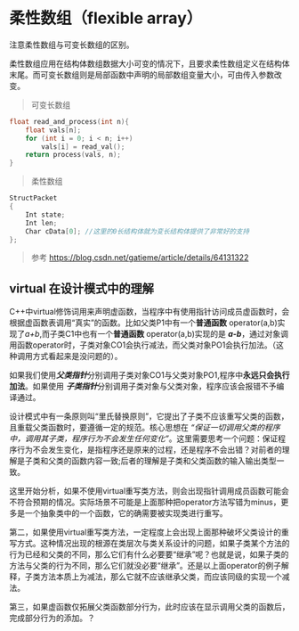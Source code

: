 # 柔性数组（flexible array）

注意柔性数组与可变长数组的区别。

柔性数组应用在结构体数组数据大小可变的情况下，且要求柔性数组定义在结构体末尾。而可变长数组则是局部函数中声明的局部数组变量大小，可由传入参数改变。

> 可变长数组
```c
float read_and_process(int n){   
    float vals[n];  
    for (int i = 0; i < n; i++)        
        vals[i] = read_val();    
    return process(vals, n);
}
```

> 柔性数组
```c
StructPacket
{
    Int state;
    Int len;
    Char cData[0]; //这里的0长结构体就为变长结构体提供了非常好的支持
};
```

> 参考 https://blog.csdn.net/gatieme/article/details/64131322

## virtual 在设计模式中的理解
C++中virtual修饰词用来声明虚函数，当程序中有使用指针访问成员虚函数时，会根据虚函数表调用“真实”的函数。比如父类P1中有一个**普通函数** operator(a,b)实现了*a+b*,而子类C1中也有一个**普通函数** operator(a,b)实现的是 ***a-b***，通过对象调用函数operator时，子类对象CO1会执行减法，而父类对象PO1会执行加法。（这种调用方式看起来是没问题的）。

如果我们使用***父类指针***分别调用子类对象CO1与父类对象PO1,程序中**永远只会执行加法**。如果使用 ***子类指针***分别调用子类对象与父类对象，程序应该会报错不予编译通过。

设计模式中有一条原则叫“里氏替换原则”，它提出了子类不应该重写父类的函数，且重载父类函数时，要遵循一定的规范。核心思想在 *“保证一切调用父类的程序中，调用其子类，程序行为不会发生任何变化”*。这里需要思考一个问题：保证程序行为不会发生变化，是指程序还是原来的过程，还是程序不会出错？对前者的理解是子类和父类的函数内容一致;后者的理解是子类和父类函数的输入输出类型一致。

这里开始分析，如果不使用virtual重写类方法，则会出现指针调用成员函数可能会不符合预期的情况。实际场景不可能是上面那种把operator方法写错为minus，更多是一个抽象类中的一个函数，它的确需要被实现类进行重写。

第二，如果使用virtual重写类方法，一定程度上会出现上面那种破坏父类设计的重写方式。这种情况出现的根源在类层次与类关系设计的问题，如果子类某个方法的行为已经和父类的不同，那么它们有什么必要要“继承”呢？也就是说，如果子类的方法与父类的行为不同，那么它们就没必要“继承”。还是以上面operator的例子解释，子类方法本质上为减法，那么它就不应该继承父类，而应该同级的实现一个减法。

第三，如果虚函数仅拓展父类函数部分行为，此时应该在显示调用父类的函数后，完成部分行为的添加。？
